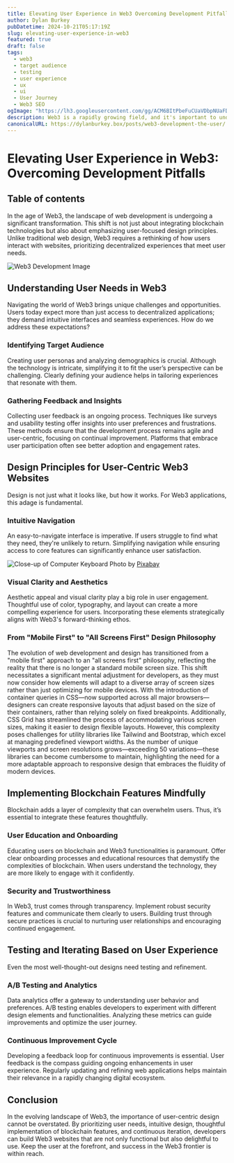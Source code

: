 ```yaml
---
title: Elevating User Experience in Web3 Overcoming Development Pitfalls
author: Dylan Burkey
pubDatetime: 2024-10-21T05:17:19Z
slug: elevating-user-experience-in-web3
featured: true
draft: false
tags:
  - web3
  - target audience
  - testing
  - user experience
  - ux
  - ui
  - User Journey
  - Web3 SEO
ogImage: "https://lh3.googleusercontent.com/gg/ACM6BItPbeFuCUaVDbpNUaFDOOKNE4JADwvJryRPxfUZRu3FSywY1eo-4acSq8lO23TqqLuYBOYUx7Qf4JzQ8zJL3Xd_zjt8dKVCycGTRR6rfq7kTMuXlRVQym6pps0BIbr0ljCAtcnuLY5CEPASj57VstXwhZVM0lvaNBzmOFAjH1pjpgpH3ww"
description: Web3 is a rapidly growing field, and it's important to understand how users interact with it.
canonicalURL: https://dylanburkey.box/posts/web3-development-the-user/
---
```




# Elevating User Experience in Web3: Overcoming Development Pitfalls

## Table of contents


In the age of Web3, the landscape of web development is undergoing a significant transformation. This shift is not just about integrating blockchain technologies but also about emphasizing user-focused design principles. Unlike traditional web design, Web3 requires a rethinking of how users interact with websites, prioritizing decentralized experiences that meet user needs.



![Web3 Development Image](https://images.pexels.com/photos/577585/pexels-photo-577585.jpeg)

## Understanding User Needs in Web3

Navigating the world of Web3 brings unique challenges and opportunities. Users today expect more than just access to decentralized applications; they demand intuitive interfaces and seamless experiences. How do we address these expectations?

### Identifying Target Audience

Creating user personas and analyzing demographics is crucial. Although the technology is intricate, simplifying it to fit the user’s perspective can be challenging. Clearly defining your audience helps in tailoring experiences that resonate with them.

### Gathering Feedback and Insights

Collecting user feedback is an ongoing process. Techniques like surveys and usability testing offer insights into user preferences and frustrations. These methods ensure that the development process remains agile and user-centric, focusing on continual improvement. Platforms that embrace user participation often see better adoption and engagement rates.

## Design Principles for User-Centric Web3 Websites

Design is not just what it looks like, but how it works. For Web3 applications, this adage is fundamental.

### Intuitive Navigation

An easy-to-navigate interface is imperative. If users struggle to find what they need, they're unlikely to return. Simplifying navigation while ensuring access to core features can significantly enhance user satisfaction.

![Close-up of Computer Keyboard](https://images.pexels.com/photos/248515/pexels-photo-248515.png?auto=compress&cs=tinysrgb&dpr=2&h=650&w=940)
Photo by [Pixabay](https://www.pexels.com/@pixabay)

### Visual Clarity and Aesthetics

Aesthetic appeal and visual clarity play a big role in user engagement. Thoughtful use of color, typography, and layout can create a more compelling experience for users. Incorporating these elements strategically aligns with Web3's forward-thinking ethos.

### From "Mobile First" to "All Screens First" Design Philosophy

The evolution of web development and design has transitioned from a "mobile first" approach to an "all screens first" philosophy, reflecting the reality that there is no longer a standard mobile screen size. This shift necessitates a significant mental adjustment for developers, as they must now consider how elements will adapt to a diverse array of screen sizes rather than just optimizing for mobile devices. With the introduction of container queries in CSS—now supported across all major browsers—designers can create responsive layouts that adjust based on the size of their containers, rather than relying solely on fixed breakpoints. Additionally, CSS Grid has streamlined the process of accommodating various screen sizes, making it easier to design flexible layouts. However, this complexity poses challenges for utility libraries like Tailwind and Bootstrap, which excel at managing predefined viewport widths. As the number of unique viewports and screen resolutions grows—exceeding 50 variations—these libraries can become cumbersome to maintain, highlighting the need for a more adaptable approach to responsive design that embraces the fluidity of modern devices.

## Implementing Blockchain Features Mindfully

Blockchain adds a layer of complexity that can overwhelm users. Thus, it’s essential to integrate these features thoughtfully.

### User Education and Onboarding

Educating users on blockchain and Web3 functionalities is paramount. Offer clear onboarding processes and educational resources that demystify the complexities of blockchain. When users understand the technology, they are more likely to engage with it confidently.

### Security and Trustworthiness

In Web3, trust comes through transparency. Implement robust security features and communicate them clearly to users. Building trust through secure practices is crucial to nurturing user relationships and encouraging continued engagement.

## Testing and Iterating Based on User Experience

Even the most well-thought-out designs need testing and refinement.

### A/B Testing and Analytics

Data analytics offer a gateway to understanding user behavior and preferences. A/B testing enables developers to experiment with different design elements and functionalities. Analyzing these metrics can guide improvements and optimize the user journey.

### Continuous Improvement Cycle

Developing a feedback loop for continuous improvements is essential. User feedback is the compass guiding ongoing enhancements in user experience. Regularly updating and refining web applications helps maintain their relevance in a rapidly changing digital ecosystem.

## Conclusion

In the evolving landscape of Web3, the importance of user-centric design cannot be overstated. By prioritizing user needs, intuitive design, thoughtful implementation of blockchain features, and continuous iteration, developers can build Web3 websites that are not only functional but also delightful to use. Keep the user at the forefront, and success in the Web3 frontier is within reach.
